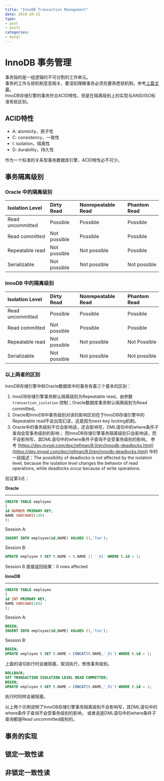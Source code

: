 ```yaml
---
title: "InnoDB Transaction Management"
date: 2019-10-15
type:
- post
- posts
categories:
- mysql
---
```


# InnoDB 事务管理

事务指的是一组逻辑的不可分割的工作单元。  
事务的工作与锁机制息息相关，要深刻理解事务必须先要熟悉锁机制，参考[上篇文章](https://wengxk.netlify.com/2019/note03/)。  
InnoDB存储引擎的事务符合ACID特性，但是在隔离级别上的实现与ANSI/ISO标准有些区别。

## ACID特性

- A: atomicity，原子性
- C: consistency，一致性
- I: isolation，隔离性
- D: durability，持久性

作为一个标准的关系型事务数据库引擎，ACID特性必不可少。

## 事务隔离级别

### Oracle 中的隔离级别

|Isolation Level| Dirty Read| Nonrepeatable Read| Phantom Read|
|:---|:---|:---|:---|
|Read uncommitted| Possible| Possible| Possible|
|Read committed| Not possible| Possible| Possible|
|Repeatable read| Not possible| Not possible| Possible|
|Serializable| Not possible| Not possible| Not possible|

### InnoDB 中的隔离级别

|Isolation Level| Dirty Read| Nonrepeatable Read| Phantom Read|
|:---|:---|:---|:---|
|Read uncommitted| Possible| Possible| Possible|
|Read committed| Not possible| Possible| Possible|
|Repeatable read| Not possible| Not possible| Not Possible|
|Serializable| Not possible| Not possible| Not possible|

### 以上两者的区别

InnoDB存储引擎中和Oracle数据库中的事务有着三个基本的区别：

1. InnoDB存储引擎事务默认隔离级别为Repeatable read，由参数 `transaction_isolation` 控制；Oracle数据库事务默认隔离级别为Read committed。
2. Oracle和InnoDB中事务级别对读的影响区别在于InnoDB存储引擎中的Repeatable read不会出现幻读，这是因为next-key locking机制。
3. Oracle中的事务级别不仅会影响读，还会影响写，DML语句中的where条件子查询会受事务级别的影响；
   而InnoDB存储引擎事务隔离级别只会影响读，而不会影响写，其DML语句中的where条件子查询不会受事务级别的影响。
   参考 [https://dev.mysql.com/doc/refman/8.0/en/innodb-deadlocks.html](https://dev.mysql.com/doc/refman/8.0/en/innodb-deadlocks.html)
   中的一段描述：The possibility of deadlocks is not affected by the isolation level, because the isolation level changes the behavior of read operations, while deadlocks occur because of write operations.

验证第3点：

**Oracle**

-----------------------------------------

```SQL
CREATE TABLE employee
(
id NUMBER PRIMARY KEY,
NAME VARCHAR2(100)
);
```

Session A:

```SQL
INSERT INTO employee(id,NAME) VALUES (1,'Tom');
```

Session B:

```SQL
UPDATE employee t SET t.NAME = t.NAME || '_01' WHERE t.id = 1;
```

Session B 直接返回结果：0 rows affected

**InnoDB**

-----------------------------------------

```SQL
CREATE TABLE employee
(
id INT PRIMARY KEY,
NAME VARCHAR(100)
);
```

Session A:

```SQL
BEGIN;
INSERT INTO employee(id,NAME) VALUES (1,'Tom');
```

Session B:

```SQL
BEGIN;
UPDATE employee t SET t.NAME = CONCAT(t.NAME,'_01') WHERE t.id = 1;
```

上面的语句执行时会被阻塞，取消执行，修改事务级别。

```SQL
ROLLBACK;
SET TRANSACTION ISOLATION LEVEL READ COMMITTED;
BEGIN;
UPDATE employee t SET t.NAME = CONCAT(t.NAME,'_01') WHERE t.id = 1;
```

执行时同样会被阻塞。

以上两个示例说明了InnoDB存储引擎事务隔离级别不会影响写，其DML语句中的where条件子查询不会受事务级别的影响，
或者说是DML语句中的where条件子查询都是Read uncommitted级别的。

## 事务的实现

## 锁定一致性读

## 非锁定一致性读
